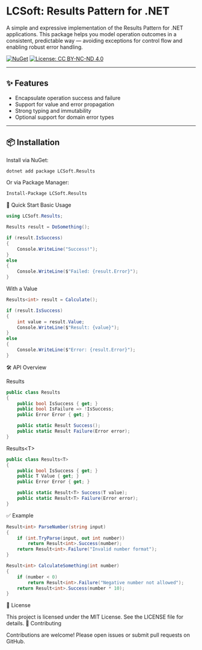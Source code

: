 ﻿# LCSoft: Results Pattern for .NET

A simple and expressive implementation of the Results Pattern for .NET applications. This package helps you model operation outcomes in a consistent, predictable way — avoiding exceptions for control flow and enabling robust error handling.

[![NuGet](https://img.shields.io/nuget/v/Results.Pattern.svg)](https://www.nuget.org/packages/Results.Pattern/)
[![License: CC BY-NC-ND 4.0](https://img.shields.io/badge/License-CC_BY--NC--ND_4.0-lightgrey.svg)](https://creativecommons.org/licenses/by-nc-nd/4.0/)

---

## ✨ Features

- Encapsulate operation success and failure
- Support for value and error propagation
- Strong typing and immutability
- Optional support for domain error types

---

## 📦 Installation

Install via NuGet:

```bash
dotnet add package LCSoft.Results
```

Or via Package Manager:

```bash
Install-Package LCSoft.Results
```

🚀 Quick Start
Basic Usage

```csharp
using LCSoft.Results;

Results result = DoSomething();

if (result.IsSuccess)
{
    Console.WriteLine("Success!");
}
else
{
    Console.WriteLine($"Failed: {result.Error}");
}
```

With a Value

```csharp
Results<int> result = Calculate();

if (result.IsSuccess)
{
    int value = result.Value;
    Console.WriteLine($"Result: {value}");
}
else
{
    Console.WriteLine($"Error: {result.Error}");
}
```

🛠 API Overview

Results

```csharp
public class Results
{
    public bool IsSuccess { get; }
    public bool IsFailure => !IsSuccess;
    public Error Error { get; }

    public static Result Success();
    public static Result Failure(Error error);
}
```

Results\<T>

```csharp
public class Results<T>
{
    public bool IsSuccess { get; }
    public T Value { get; }
    public Error Error { get; }

    public static Result<T> Success(T value);
    public static Result<T> Failure(Error error);
}
```


✅ Example

```csharp
Result<int> ParseNumber(string input)
{
    if (int.TryParse(input, out int number))
        return Result<int>.Success(number);
    return Result<int>.Failure("Invalid number format");
}

Result<int> CalculateSomething(int number)
{
    if (number < 0)
        return Result<int>.Failure("Negative number not allowed");
    return Result<int>.Success(number * 10);
}
```

📄 License

This project is licensed under the MIT License. See the LICENSE file for details.
🙌 Contributing

Contributions are welcome! Please open issues or submit pull requests on GitHub.


